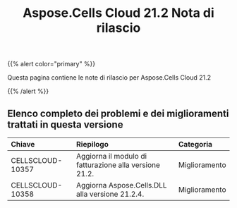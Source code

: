 ﻿---
title: Aspose.Cells Cloud 21.2 Nota di rilascio
second_title: Aspose.Cells Cloud Documen
type: docs
url: /it/aspose-cells-cloud-21-2-release-notes/
description: Aspose.Cells Cloud supporta Excel per creare, convertire, unire, dividere, proteggere, operare su oggetti interni e così via
weight: 78
---
{{% alert color="primary" %}} 

Questa pagina contiene le note di rilascio per Aspose.Cells Cloud 21.2

{{% /alert %}} 
## **Elenco completo dei problemi e dei miglioramenti trattati in questa versione**

|**Chiave**|**Riepilogo**|**Categoria**|
|:- |:- |:- |
|CELLSCLOUD-10357 |Aggiorna il modulo di fatturazione alla versione 21.2.| Miglioramento|
|CELLSCLOUD-10358 |Aggiorna Aspose.Cells.DLL alla versione 21.2.4.| Miglioramento|
 
